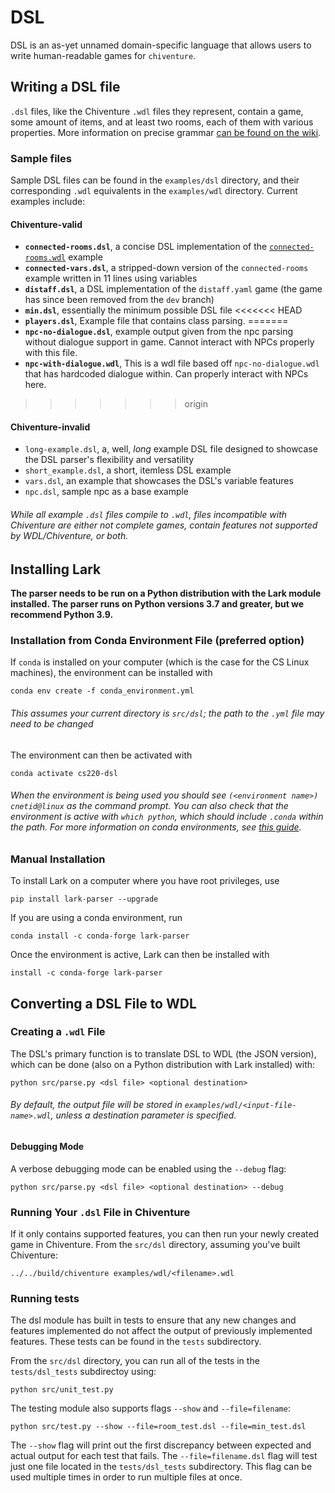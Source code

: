 # DSL

DSL is an as-yet unnamed domain-specific language that allows users to write human-readable games for `chiventure`.

## Writing a DSL file

`.dsl` files, like the Chiventure `.wdl` files they represent, contain a game, some amount of items, and at least two rooms, each of them with various properties. More information on precise grammar [can be found on the wiki](https://github.com/uchicago-cs/chiventure/wiki/DSL-~-DSL-Grammar). 

### Sample files

Sample DSL files can be found in the `examples/dsl` directory, and their corresponding `.wdl` equivalents in the `examples/wdl` directory. Current examples include:

#### Chiventure-valid
- **`connected-rooms.dsl`**, a concise DSL implementation of the [`connected-rooms.wdl`](https://github.com/uchicago-cs/chiventure/blob/dev/tests/wdl/examples/wdl/connected-rooms.wdl) example
- **`connected-vars.dsl`**, a stripped-down version of the `connected-rooms` example written in 11 lines using variables
- **`distaff.dsl`**, a DSL implementation of the `distaff.yaml` game (the game has since been removed from the `dev` branch)
- **`min.dsl`**, essentially the minimum possible DSL file
<<<<<<< HEAD
- **`players.dsl`**, Example file that contains class parsing.
=======
- **`npc-no-dialogue.dsl`**, example output given from the npc parsing without dialogue support in game. Cannot interact with NPCs properly with this file.
- **`npc-with-dialogue.wdl`**, This is a wdl file based off `npc-no-dialogue.wdl` that has hardcoded dialogue within. Can properly interact with NPCs here.
>>>>>>> origin

#### Chiventure-invalid
- `long-example.dsl`, a, well, *long* example DSL file designed to showcase the DSL parser's flexibility and versatility
- `short_example.dsl`, a short, itemless DSL example
- `vars.dsl`, an example that showcases the DSL's variable features
- `npc.dsl`, sample npc as a base example

###### While all example `.dsl` files compile to `.wdl`, files incompatible with Chiventure are either not complete games, contain features not supported by WDL/Chiventure, or both.

## Installing Lark 

**The parser needs to be run on a Python distribution with the Lark module
installed. The parser runs on Python versions 3.7 and greater, but we recommend Python 3.9.** 

### Installation from Conda Environment File (preferred option)
If `conda` is installed on your computer (which is the case for the CS Linux machines), the environment can be installed with
```
conda env create -f conda_environment.yml
```
###### This assumes your current directory is `src/dsl`; the path to the `.yml` file may need to be changed

The environment can then be activated with 

```
conda activate cs220-dsl
```

###### When the environment is being used you should see `(<environment name>) cnetid@linux` as the command prompt. You can also check that the environment is active with `which python`, which should include `.conda` within the path. For more information on conda environments, see [this guide](https://conda.io/projects/conda/en/latest/user-guide/tasks/manage-environments.html#activating-an-environment).

### Manual Installation

To install Lark on a computer where you have root privileges, use
```
pip install lark-parser --upgrade
```
If you are using a conda environment, run
```
conda install -c conda-forge lark-parser
```

Once the environment is active, Lark can then be installed with 

```
install -c conda-forge lark-parser
```

## Converting a DSL File to WDL

### Creating a `.wdl` File

The DSL's primary function is to translate DSL to WDL (the JSON version), 
which can be done (also on a Python distribution with Lark installed) with:

```
python src/parse.py <dsl file> <optional destination>
```
###### By default, the output file will be stored in `examples/wdl/<input-file-name>.wdl`, unless a destination parameter is specified.

#### Debugging Mode

A verbose debugging mode can be enabled using the `--debug` flag:

```
python src/parse.py <dsl file> <optional destination> --debug
```

### Running Your `.dsl` File in Chiventure

If it only contains supported features, you can then run your newly created game in Chiventure. From the `src/dsl` directory, assuming you've built Chiventure: 

```
../../build/chiventure examples/wdl/<filename>.wdl 
```

### Running tests
The dsl module has built in tests to ensure that any new changes and features implemented do not affect the output of previously implemented features. These tests can be found in the `tests` subdirectory.

From the `src/dsl` directory, you can run all of the tests in the `tests/dsl_tests` subdirectoy using:
```
python src/unit_test.py
```
The testing module also supports flags `--show` and `--file=filename`: 

```
python src/test.py --show --file=room_test.dsl --file=min_test.dsl
```
The `--show` flag will print out the first discrepancy between expected and actual output for each test that fails. The `--file=filename.dsl` flag will test just one file located in the `tests/dsl_tests` subdirectory. This flag can be used multiple times in order to run multiple files at once. 